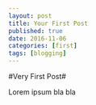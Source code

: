 ```yaml
---
layout: post
title: Your First Post
published: true
date: 2016-11-06
categories: [first]
tags: [blogging]
---
```

#Very First Post#

Lorem ipsum bla bla
